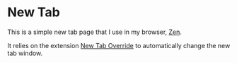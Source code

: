 # New Tab

This is a simple new tab page that I use in my browser, [Zen](https://zen-browser.app).

It relies on the extension [New Tab Override](https://addons.mozilla.org/firefox/addon/new-tab-override) to automatically change the new tab window.
